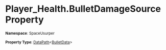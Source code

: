 # Player_Health.BulletDamageSource Property

<small>**Namespace**: SpaceUsurper</small>

<small>**Property Type**: [DataPath](../DataPath-1.md)&lt;[BulletData](../BulletData.md)&gt;</small>

